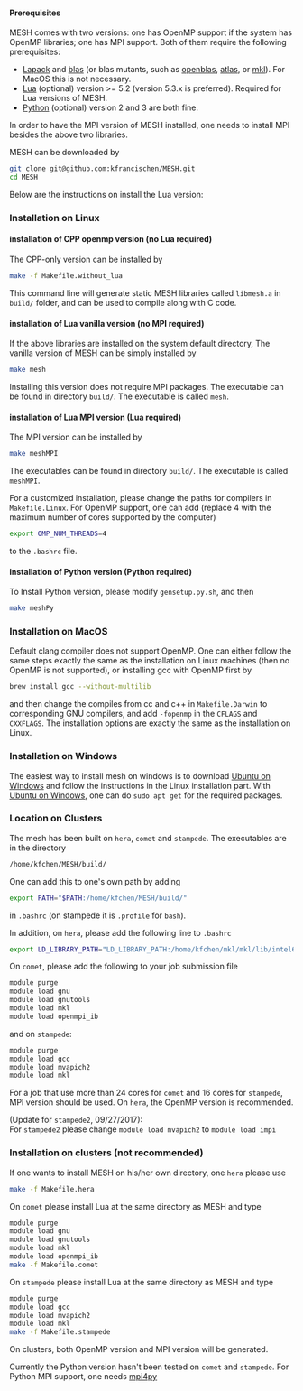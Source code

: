 #### Prerequisites
MESH comes with two versions: one has OpenMP support if the system has OpenMP libraries; one has MPI support. Both of them require the following prerequisites:

* [Lapack](http://www.netlib.org/lapack/) and [blas](http://www.netlib.org/blas/) (or blas mutants, such as [openblas](http://www.openblas.net/), [atlas](http://math-atlas.sourceforge.net/), or [mkl](https://software.intel.com/en-us/intel-mkl)). For MacOS this is not necessary.
* [Lua](https://www.lua.org/) (optional) version >= 5.2 (version 5.3.x is preferred). Required for Lua versions of MESH.
* [Python](https://www.python.org/) (optional) version 2 and 3 are both fine.

In order to have the MPI version of MESH installed, one needs to install MPI besides the above two libraries.

MESH can be downloaded by
```bash
git clone git@github.com:kfrancischen/MESH.git
cd MESH
```
Below are the instructions on install the Lua version:

### Installation on Linux

#### installation of CPP openmp version (no Lua required)

The CPP-only version can be installed by
```bash
make -f Makefile.without_lua
```
This command line will generate static MESH libraries called `libmesh.a` in `build/` folder, and can be used to compile along with C code.

#### installation of Lua vanilla version (no MPI required)

If the above libraries are installed on the system default directory, The vanilla version of MESH can be simply installed by
```bash
make mesh
```
Installing this version does not require MPI packages. The executable can be found in directory `build/`. The executable is called `mesh`.


#### installation of Lua MPI version (Lua required)

The MPI version can be installed by
```bash
make meshMPI
```

The executables can be found in directory `build/`. The executable is called `meshMPI`.

For a customized installation, please change the paths for compilers in `Makefile.Linux`. For OpenMP support, one can add (replace $4$ with the maximum number of cores supported by the computer)
```bash
export OMP_NUM_THREADS=4
```
to the `.bashrc` file.

#### installation of Python version (Python required)
To Install Python version, please modify `gensetup.py.sh`, and then
```bash
make meshPy
```

### Installation on MacOS
Default clang compiler does not support OpenMP. One can either follow the same steps exactly the same as the installation on Linux machines (then no OpenMP is not supported), or installing gcc with OpenMP first by
```bash
brew install gcc --without-multilib
```

and then change the compiles from cc and c++ in `Makefile.Darwin` to corresponding GNU compilers, and add `-fopenmp` in the `CFLAGS` and `CXXFLAGS`. The installation options are exactly the same as the installation on Linux.

### Installation on Windows
The easiest way to install mesh on windows is to download [Ubuntu on Windows](https://msdn.microsoft.com/en-us/commandline/wsl/about) and follow the instructions in the Linux installation part. With [Ubuntu on Windows](https://msdn.microsoft.com/en-us/commandline/wsl/about), one can do `sudo apt get` for the required packages.

### Location on Clusters
The mesh has been built on `hera`, `comet` and `stampede`. The executables are in the directory
```bash
/home/kfchen/MESH/build/
```

One can add this to one's own path by adding
```bash
export PATH="$PATH:/home/kfchen/MESH/build/"
```
in `.bashrc` (on stampede it is `.profile` for `bash`).

In addition, on `hera`, please add the following line to `.bashrc`
```bash
export LD_LIBRARY_PATH="LD_LIBRARY_PATH:/home/kfchen/mkl/mkl/lib/intel64"
```
On `comet`, please add the following to your job submission file
```bash
module purge
module load gnu
module load gnutools
module load mkl
module load openmpi_ib
```
and on `stampede`:
```bash
module purge
module load gcc
module load mvapich2
module load mkl
```
For a job that use more than $24$ cores for `comet` and $16$ cores for `stampede`, MPI version should be used. On `hera`, the OpenMP version is recommended.

(Update for `stampede2`, 09/27/2017):      
For `stampede2` please change `module load mvapich2` to `module load impi`

### Installation on clusters (not recommended)
If one wants to install MESH on his/her own directory, one `hera` please use
```bash
make -f Makefile.hera
```
On `comet` please install Lua at the same directory as MESH and type
```bash
module purge
module load gnu
module load gnutools
module load mkl
module load openmpi_ib
make -f Makefile.comet
```

On `stampede` please install Lua at the same directory as MESH and type
```bash
module purge
module load gcc
module load mvapich2
module load mkl
make -f Makefile.stampede
```

On clusters, both OpenMP version and MPI version will be generated.


Currently the Python version hasn't been tested on `comet` and `stampede`. For Python MPI support, one needs [mpi4py](http://mpi4py.readthedocs.io/en/stable/)